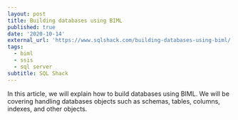 ```yaml
---
layout: post
title: Building databases using BIML
published: true
date: '2020-10-14'
external_url: 'https://www.sqlshack.com/building-databases-using-biml/'
tags:
  - biml
  - ssis
  - sql server
subtitle: SQL Shack
---
```

In this article, we will explain how to build databases using BIML. We will be covering handling databases objects such as schemas, tables, columns, indexes, and other objects.
